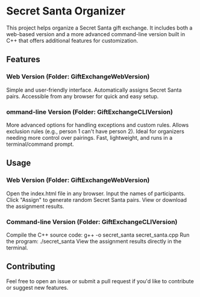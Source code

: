 # Secret Santa Organizer
This project helps organize a Secret Santa gift exchange. It includes both a web-based version and a more advanced command-line version built in C++ that offers additional features for customization.

## Features
### Web Version (Folder: GiftExchangeWebVersion)
Simple and user-friendly interface.
Automatically assigns Secret Santa pairs.
Accessible from any browser for quick and easy setup.
### ommand-line Version (Folder: GiftExchangeCLIVersion)
More advanced options for handling exceptions and custom rules.
Allows exclusion rules (e.g., person 1 can't have person 2).
Ideal for organizers needing more control over pairings.
Fast, lightweight, and runs in a terminal/command prompt.

## Usage
### Web Version (Folder: GiftExchangeWebVersion)
Open the index.html file in any browser.
Input the names of participants.
Click "Assign" to generate random Secret Santa pairs.
View or download the assignment results.
### Command-line Version (Folder: GiftExchangeCLIVersion)
Compile the C++ source code:
g++ -o secret_santa secret_santa.cpp
Run the program:
./secret_santa
View the assignment results directly in the terminal.


## Contributing
Feel free to open an issue or submit a pull request if you'd like to contribute or suggest new features.


